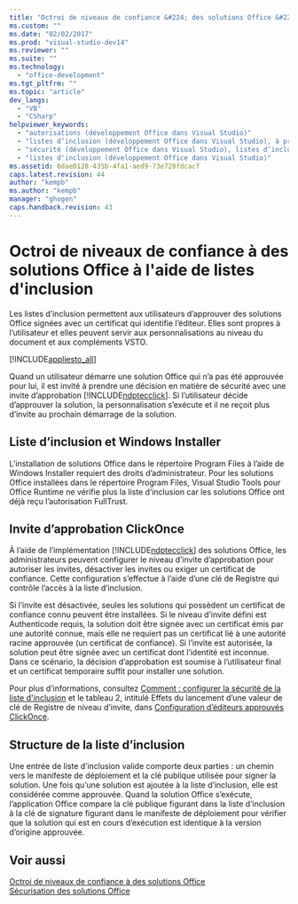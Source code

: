 ```yaml
---
title: "Octroi de niveaux de confiance &#224; des solutions Office &#224; l&#39;aide de listes d&#39;inclusion | Microsoft Docs"
ms.custom: ""
ms.date: "02/02/2017"
ms.prod: "visual-studio-dev14"
ms.reviewer: ""
ms.suite: ""
ms.technology: 
  - "office-development"
ms.tgt_pltfrm: ""
ms.topic: "article"
dev_langs: 
  - "VB"
  - "CSharp"
helpviewer_keywords: 
  - "autorisations (développement Office dans Visual Studio)"
  - "listes d’inclusion (développement Office dans Visual Studio), à propos des listes d’inclusion"
  - "sécurité (développement Office dans Visual Studio), listes d’inclusion"
  - "listes d'inclusion (développement Office dans Visual Studio)"
ms.assetid: 6dae0128-435b-4fa1-aed9-73e728fdcacf
caps.latest.revision: 44
author: "kempb"
ms.author: "kempb"
manager: "ghogen"
caps.handback.revision: 43
---
```

# Octroi de niveaux de confiance &#224; des solutions Office &#224; l&#39;aide de listes d&#39;inclusion
  Les listes d’inclusion permettent aux utilisateurs d’approuver des solutions Office signées avec un certificat qui identifie l’éditeur. Elles sont propres à l’utilisateur et elles peuvent servir aux personnalisations au niveau du document et aux compléments VSTO.  
  
 [!INCLUDE[appliesto_all](../vsto/includes/appliesto-all-md.md)]  
  
 Quand un utilisateur démarre une solution Office qui n’a pas été approuvée pour lui, il est invité à prendre une décision en matière de sécurité avec une invite d’approbation [!INCLUDE[ndptecclick](../vsto/includes/ndptecclick-md.md)]. Si l’utilisateur décide d’approuver la solution, la personnalisation s’exécute et il ne reçoit plus d’invite au prochain démarrage de la solution.  
  
## Liste d’inclusion et Windows Installer  
 L’installation de solutions Office dans le répertoire Program Files à l’aide de Windows Installer requiert des droits d’administrateur. Pour les solutions Office installées dans le répertoire Program Files, Visual Studio Tools pour Office Runtime ne vérifie plus la liste d’inclusion car les solutions Office ont déjà reçu l’autorisation FullTrust.  
  
## Invite d’approbation ClickOnce  
 À l’aide de l’implémentation [!INCLUDE[ndptecclick](../vsto/includes/ndptecclick-md.md)] des solutions Office, les administrateurs peuvent configurer le niveau d’invite d’approbation pour autoriser les invites, désactiver les invites ou exiger un certificat de confiance. Cette configuration s’effectue à l’aide d’une clé de Registre qui contrôle l’accès à la liste d’inclusion.  
  
 Si l’invite est désactivée, seules les solutions qui possèdent un certificat de confiance connu peuvent être installées. Si le niveau d’invite défini est Authenticode requis, la solution doit être signée avec un certificat émis par une autorité connue, mais elle ne requiert pas un certificat lié à une autorité racine approuvée \(un certificat de confiance\). Si l’invite est autorisée, la solution peut être signée avec un certificat dont l’identité est inconnue. Dans ce scénario, la décision d’approbation est soumise à l’utilisateur final et un certificat temporaire suffit pour installer une solution.  
  
 Pour plus d’informations, consultez [Comment : configurer la sécurité de la liste d'inclusion](../vsto/how-to-configure-inclusion-list-security.md) et le tableau 2, intitulé Effets du lancement d’une valeur de clé de Registre de niveau d’invite, dans [Configuration d’éditeurs approuvés ClickOnce](http://go.microsoft.com/fwlink/?LinkId=94774).  
  
## Structure de la liste d’inclusion  
 Une entrée de liste d’inclusion valide comporte deux parties : un chemin vers le manifeste de déploiement et la clé publique utilisée pour signer la solution. Une fois qu’une solution est ajoutée à la liste d’inclusion, elle est considérée comme approuvée. Quand la solution Office s’exécute, l’application Office compare la clé publique figurant dans la liste d’inclusion à la clé de signature figurant dans le manifeste de déploiement pour vérifier que la solution qui est en cours d’exécution est identique à la version d’origine approuvée.  
  
## Voir aussi  
 [Octroi de niveaux de confiance à des solutions Office](../vsto/granting-trust-to-office-solutions.md)   
 [Sécurisation des solutions Office](../vsto/securing-office-solutions.md)  
  
  